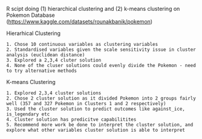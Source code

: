 R scipt doing (1) hierarchical clustering and (2) k-means clustering on Pokemon Database (https://www.kaggle.com/datasets/rounakbanik/pokemon)

Hierarhical Clustering

    1. Chose 10 continuous variables as clustering variables
    2. Standardised variables given the scale sensitivity issue in cluster analysis (euclidean distance)
    3. Explored a 2,3,4 cluter solution
    4. None of the cluser solutions could evenly divide the Pokemon - need to try alternative methods

K-means Clustering


    1. Explored 2,3,4 cluster solutions
    2. Chose 2 cluster solution as it divided Pokemon into 2 groups fairly well (357 and 327 Pokemon in Clusters 1 and 2 respectively)
    3. Used the cluster solution to predict outcomes like against_ice, is_legendary etc
    4. Cluster solution has predicitve capabilitites
    5. Recommend more work be done to interpret the cluster solution, and explore what other variables cluster solution is able to interpret

